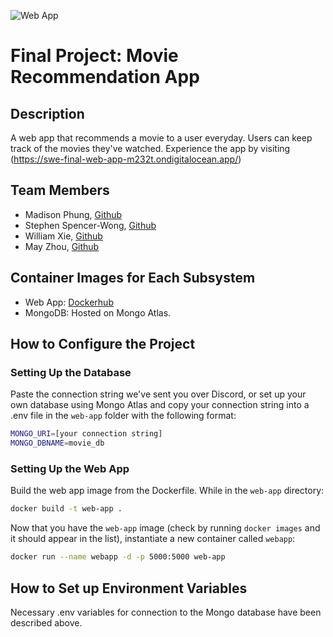 ![Web App](https://github.com/software-students-fall2024/5-final-yippee/actions/workflows/web-app.yaml/badge.svg)

# Final Project: Movie Recommendation App

## Description

A web app that recommends a movie to a user everyday. Users can keep track of the movies they've watched. Experience the app by visiting (https://swe-final-web-app-m232t.ondigitalocean.app/)

## Team Members

- Madison Phung, [Github](https://github.com/mkphung29)
- Stephen Spencer-Wong, [Github](https://github.com/StephenS2021)
- William Xie, [Github](https://github.com/seeyeh)
- May Zhou, [Github](https://github.com/zz4206)

## Container Images for Each Subsystem

- Web App: [Dockerhub](https://hub.docker.com/r/teamyippee/web-app)
- MongoDB: Hosted on Mongo Atlas.

## How to Configure the Project

### Setting Up the Database

Paste the connection string we've sent you over Discord, or set up your own database using Mongo Atlas and copy your connection string into a .env file in the `web-app` folder with the following format:

```bash
MONGO_URI=[your connection string]
MONGO_DBNAME=movie_db
```

### Setting Up the Web App

Build the web app image from the Dockerfile. While in the `web-app` directory:

```bash
docker build -t web-app .
```

Now that you have the `web-app` image (check by running `docker images` and it should appear in the list), instantiate a new container called `webapp`:

```bash
docker run --name webapp -d -p 5000:5000 web-app
```

## How to Set up Environment Variables

Necessary .env variables for connection to the Mongo database have been described above.
